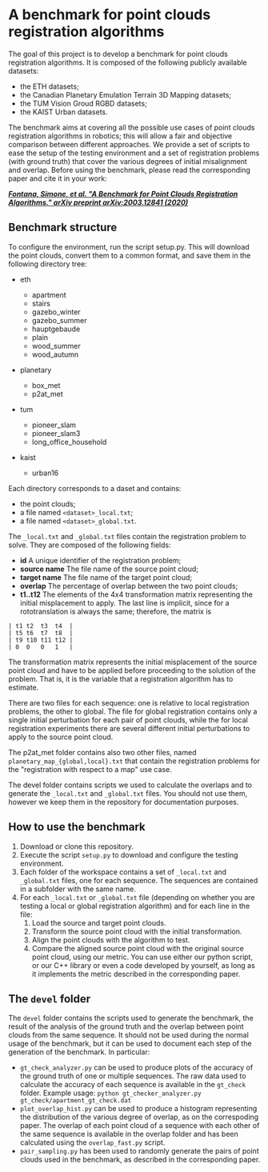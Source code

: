# A benchmark for point clouds registration algorithms
The goal of this project is to develop a benchmark for point clouds registration algorithms. It is composed of the following publicly available datasets:
- the ETH datasets;
- the Canadian Planetary Emulation Terrain 3D Mapping datasets;
- the TUM Vision Groud RGBD datasets;
- the KAIST Urban datasets.

The benchmark aims at covering all the possible use cases of point clouds registration algorithms in robotics; this will allow a fair and objective comparison between different approaches. We provide a set of scripts to ease the setup of the testing environment and a set of registration problems (with ground truth) that cover the various degrees of initial misalignment and overlap. Before using the benchmark, please read the corresponding paper and cite it in your work:

***[Fontana, Simone, et al. "A Benchmark for Point Clouds Registration Algorithms." arXiv preprint arXiv:2003.12841 (2020)](https://arxiv.org/abs/2003.12841)***

## Benchmark structure
To configure the environment, run the script setup.py. This will download the point clouds, convert them to a common format, and save them in the following directory tree:

- eth
  - apartment
  - stairs
  - gazebo_winter
  - gazebo_summer
  - hauptgebaude
  - plain
  - wood_summer
  - wood_autumn
    
- planetary
  - box_met
  - p2at_met

- tum
  - pioneer_slam
  - pioneer_slam3
  - long_office_household

- kaist
  - urban16

Each directory corresponds to a daset and contains:
- the point clouds;
- a file named `<dataset>_local.txt`;
- a file named `<dataset>_global.txt`.
    
The `_local.txt` and `_global.txt` files contain the registration problem to solve. They are composed of the following fields:
- **id** A unique identifier of the registration problem;
- **source name** The file name of the source point cloud;
- **target name** The file name of the target point cloud;
- **overlap** The percentage of overlap between the two point clouds;
- **t1..t12** The elements of the 4x4 transformation matrix representing the initial misplacement to apply. The last line is implicit, since for a rototranslation is always the same; therefore, the matrix is
```
| t1 t2  t3  t4  |
| t5 t6  t7  t8  |
| t9 t10 t11 t12 |
| 0  0   0   1   |
```

The transformation matrix represents the initial misplacement of the source point cloud and have to be applied before proceeding to the solution of the problem. That is, it is the variable that a registration algorithm has to estimate.

There are two files for each sequence: one is relative to local registration problems, the other to global. The file for global registration contains only a single initial perturbation for each pair of point clouds, while the for local registration experiments there are several different initial perturbations to apply to the source point cloud.

The p2at_met folder contains also two other files, named `planetary_map_{global,local}.txt` that contain the registration problems for the "registration with respect to a map" use case.
    
The devel folder contains scripts we used to calculate the overlaps and to generate the `_local.txt` and `_global.txt` files. You should not use them, however we keep them in the repository for documentation purposes.
    
 ## How to use the benchmark
1. Download or clone this repository.
2. Execute the script `setup.py` to download and configure the testing environment.
3. Each folder of the workspace contains a set of `_local.txt` and `_global.txt` files, one for each sequence. The sequences are contained in a subfolder with the same name.
4. For each `_local.txt` or `_global.txt` file (depending on whether you are testing a local or global registration algorithm) and for each line in the file:
    1. Load the source and target point clouds.
    2. Transform the source point cloud with the initial transformation.
    3. Align the point clouds with the algorithm to test.
    4. Compare the aligned source point cloud with the original source point cloud, using our metric. You can use either our python script, or our C++ library or even a code developed by yourself, as long as it implements the metric described in the corresponding paper.

## The `devel` folder

The `devel` folder contains the scripts used to generate the benchmark, the result of the analysis of the ground truth and the overlap between point clouds from the same sequence. It should not be used during the normal usage of the benchmark, but it can be used to document each step of the generation of the benchmark. In particular:
- `gt_check_analyzer.py` can be used to produce plots of the accuracy of the ground truth of one or multiple sequences. The raw data used to calculate the accuracy of each sequence is available in the `gt_check` folder. 
Example usage: `python gt_checker_analyzer.py gt_check/apartment_gt_check.dat`
- `plot_overlap_hist.py` can be used to produce a histogram representing the distribution of the various degree of overlap, as on the correspoding paper. The overlap of each point cloud of a sequence with each other of the same sequence is available in the overlap folder and has been calculated using the `overlap_fast.py` script.
- `pair_sampling.py` has been used to randomly generate the pairs of point clouds used in the benchmark, as described in the corresponding paper.
